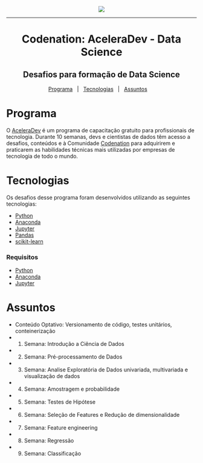<p align="center">
  <img src="https://s3.us-east-2.amazonaws.com/startse-loja/palestrantes/empresa_palestrante_1174.png?" />
</p>

---

<h1 align="center">
  Codenation: AceleraDev - Data Science
</h1>

<h2 align="center">
  Desafios para formação de Data Science
</h2>

</p>

<p align="center">
  <a href="#programa">Programa</a>
  &nbsp;&nbsp;|&nbsp;&nbsp;
  <a href="#tecnologias">Tecnologias</a>
  &nbsp;&nbsp;|&nbsp;&nbsp;
  <a href="#tecnologias">Assuntos</a>
  &nbsp;&nbsp;&nbsp;&nbsp;
</p>

# Programa

O [AceleraDev](https://www.codenation.dev/aceleradev/ds-online-1/) é um programa de capacitação gratuito para profissionais de tecnologia. Durante 10 semanas, devs e cientistas de dados têm acesso a desafios, conteúdos e à Comunidade [Codenation](https://www.codenation.dev/) para adquirirem e praticarem as habilidades técnicas mais utilizadas por empresas de tecnologia de todo o mundo.

# Tecnologias

Os desafios desse programa foram desenvolvidos utilizando as seguintes tecnologias:

- [Python](https://www.python.org/)
- [Anaconda](https://www.anaconda.com/)
- [Jupyter](https://jupyter.org/)
- [Pandas](https://pandas.pydata.org/)
- [scikit-learn](https://scikit-learn.org/stable/)

### Requisitos

- [Python](https://www.python.org/)
- [Anaconda](https://www.anaconda.com/)
- [Jupyter](https://jupyter.org/)

# 	Assuntos

- Conteúdo Optativo: Versionamento de código, testes unitários, conteinerização
- 1. Semana: Introdução a Ciência de Dados
- 2. Semana: Pré-processamento de Dados
- 3. Semana: Analise Exploratória de Dados univariada, multivariada e visualização de dados
- 4. Semana: Amostragem e probabilidade 
- 5. Semana: Testes de Hipótese
- 6. Semana: Seleção de Features e Redução de dimensionalidade 
- 7. Semana: Feature engineering
- 8. Semana: Regressão
- 9. Semana: Classificação
